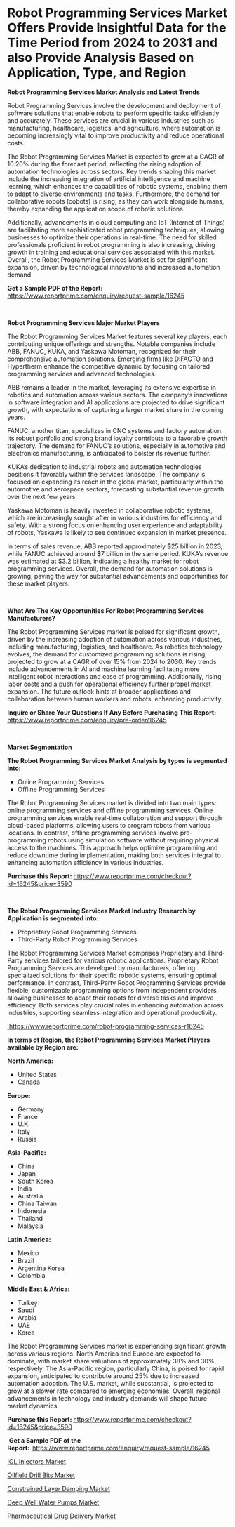 <p><h1>Robot Programming Services Market Offers Provide Insightful Data for the Time Period from 2024 to 2031 and also Provide Analysis Based on Application, Type, and Region</h1></p><p><strong>Robot Programming Services Market Analysis and Latest Trends</strong></p>
<p><p>Robot Programming Services involve the development and deployment of software solutions that enable robots to perform specific tasks efficiently and accurately. These services are crucial in various industries such as manufacturing, healthcare, logistics, and agriculture, where automation is becoming increasingly vital to improve productivity and reduce operational costs. </p><p>The Robot Programming Services Market is expected to grow at a CAGR of 10.20% during the forecast period, reflecting the rising adoption of automation technologies across sectors. Key trends shaping this market include the increasing integration of artificial intelligence and machine learning, which enhances the capabilities of robotic systems, enabling them to adapt to diverse environments and tasks. Furthermore, the demand for collaborative robots (cobots) is rising, as they can work alongside humans, thereby expanding the application scope of robotic solutions. </p><p>Additionally, advancements in cloud computing and IoT (Internet of Things) are facilitating more sophisticated robot programming techniques, allowing businesses to optimize their operations in real-time. The need for skilled professionals proficient in robot programming is also increasing, driving growth in training and educational services associated with this market. Overall, the Robot Programming Services Market is set for significant expansion, driven by technological innovations and increased automation demand.</p></p>
<p><strong>Get a Sample PDF of the Report:&nbsp;</strong> <a href="https://www.reportprime.com/enquiry/request-sample/16245?utm_campaign=1720&utm_medium=2&utm_source=Github&utm_content=ia&utm_term=02122024&utm_id=robot-programming-services">https://www.reportprime.com/enquiry/request-sample/16245</a></p>
<p>&nbsp;</p>
<p><strong>Robot Programming Services Major Market Players</strong></p>
<p><p>The Robot Programming Services Market features several key players, each contributing unique offerings and strengths. Notable companies include ABB, FANUC, KUKA, and Yaskawa Motoman, recognized for their comprehensive automation solutions. Emerging firms like DiFACTO and Hypertherm enhance the competitive dynamic by focusing on tailored programming services and advanced technologies.</p><p>ABB remains a leader in the market, leveraging its extensive expertise in robotics and automation across various sectors. The company’s innovations in software integration and AI applications are projected to drive significant growth, with expectations of capturing a larger market share in the coming years.</p><p>FANUC, another titan, specializes in CNC systems and factory automation. Its robust portfolio and strong brand loyalty contribute to a favorable growth trajectory. The demand for FANUC’s solutions, especially in automotive and electronics manufacturing, is anticipated to bolster its revenue further.</p><p>KUKA’s dedication to industrial robots and automation technologies positions it favorably within the services landscape. The company is focused on expanding its reach in the global market, particularly within the automotive and aerospace sectors, forecasting substantial revenue growth over the next few years.</p><p>Yaskawa Motoman is heavily invested in collaborative robotic systems, which are increasingly sought after in various industries for efficiency and safety. With a strong focus on enhancing user experience and adaptability of robots, Yaskawa is likely to see continued expansion in market presence.</p><p>In terms of sales revenue, ABB reported approximately $25 billion in 2023, while FANUC achieved around $7 billion in the same period. KUKA’s revenue was estimated at $3.2 billion, indicating a healthy market for robot programming services. Overall, the demand for automation solutions is growing, paving the way for substantial advancements and opportunities for these market players.</p></p>
<p>&nbsp;</p>
<p><strong>What Are The Key Opportunities For Robot Programming Services Manufacturers?</strong></p>
<p><p>The Robot Programming Services market is poised for significant growth, driven by the increasing adoption of automation across various industries, including manufacturing, logistics, and healthcare. As robotics technology evolves, the demand for customized programming solutions is rising, projected to grow at a CAGR of over 15% from 2024 to 2030. Key trends include advancements in AI and machine learning facilitating more intelligent robot interactions and ease of programming. Additionally, rising labor costs and a push for operational efficiency further propel market expansion. The future outlook hints at broader applications and collaboration between human workers and robots, enhancing productivity.</p></p>
<p><strong>Inquire or Share Your Questions If Any Before Purchasing This Report:</strong> <a href="https://www.reportprime.com/enquiry/pre-order/16245?utm_campaign=1720&utm_medium=2&utm_source=Github&utm_content=ia&utm_term=02122024&utm_id=robot-programming-services">https://www.reportprime.com/enquiry/pre-order/16245</a></p>
<p>&nbsp;</p>
<p><strong>Market Segmentation</strong></p>
<p><strong>The Robot Programming Services Market Analysis by types is segmented into:</strong></p>
<p><ul><li>Online Programming Services</li><li>Offline Programming Services</li></ul></p>
<p><p>The Robot Programming Services market is divided into two main types: online programming services and offline programming services. Online programming services enable real-time collaboration and support through cloud-based platforms, allowing users to program robots from various locations. In contrast, offline programming services involve pre-programming robots using simulation software without requiring physical access to the machines. This approach helps optimize programming and reduce downtime during implementation, making both services integral to enhancing automation efficiency in various industries.</p></p>
<p><strong>Purchase this Report:&nbsp;</strong><a href="https://www.reportprime.com/checkout?id=16245&price=3590&utm_campaign=1720&utm_medium=2&utm_source=Github&utm_content=ia&utm_term=02122024&utm_id=robot-programming-services">https://www.reportprime.com/checkout?id=16245&price=3590</a></p>
<p>&nbsp;</p>
<p><strong>The Robot Programming Services Market Industry Research by Application is segmented into:</strong></p>
<p><ul><li>Proprietary Robot Programming Services</li><li>Third-Party Robot Programming Services</li></ul></p>
<p><p>The Robot Programming Services Market comprises Proprietary and Third-Party services tailored for various robotic applications. Proprietary Robot Programming Services are developed by manufacturers, offering specialized solutions for their specific robotic systems, ensuring optimal performance. In contrast, Third-Party Robot Programming Services provide flexible, customizable programming options from independent providers, allowing businesses to adapt their robots for diverse tasks and improve efficiency. Both services play crucial roles in enhancing automation across industries, supporting seamless integration and operational productivity.</p></p>
<p><a href="https://www.reportprime.com/robot-programming-services-r16245?utm_campaign=1720&utm_medium=2&utm_source=Github&utm_content=ia&utm_term=02122024&utm_id=robot-programming-services">&nbsp;https://www.reportprime.com/robot-programming-services-r16245</a></p>
<p><strong>In terms of Region, the Robot Programming Services Market Players available by Region are:</strong></p>
<p>
    <p> <strong> North America: </strong>
        <ul>
            <li>United States</li>
            <li>Canada</li>
        </ul>
        </p> 
    <p> <strong> Europe: </strong>
        <ul>
            <li>Germany</li>
            <li>France</li>
            <li>U.K.</li>
            <li>Italy</li>
            <li>Russia</li>
        </ul>
        </p> 
    <p> <strong> Asia-Pacific: </strong>
        <ul>
            <li>China</li>
            <li>Japan</li>
            <li>South Korea</li>
            <li>India</li>
            <li>Australia</li>
            <li>China Taiwan</li>
            <li>Indonesia</li>
            <li>Thailand</li>
            <li>Malaysia</li>
        </ul>
        </p> 
    <p> <strong> Latin America: </strong>
        <ul>
            <li>Mexico</li>
            <li>Brazil</li>
            <li>Argentina Korea</li>
            <li>Colombia</li>
        </ul>
        </p> 
    <p> <strong> Middle East & Africa: </strong>
        <ul>
            <li>Turkey</li>
            <li>Saudi</li>
            <li>Arabia</li>
            <li>UAE</li>
            <li>Korea</li>
        </ul>
    </p>
    </p>
<p><p>The Robot Programming Services market is experiencing significant growth across various regions. North America and Europe are expected to dominate, with market share valuations of approximately 38% and 30%, respectively. The Asia-Pacific region, particularly China, is poised for rapid expansion, anticipated to contribute around 25% due to increased automation adoption. The U.S. market, while substantial, is projected to grow at a slower rate compared to emerging economies. Overall, regional advancements in technology and industry demands will shape future market dynamics.</p></p>
<p><strong>Purchase this Report: </strong><a href="https://www.reportprime.com/checkout?id=16245&price=3590&utm_campaign=1720&utm_medium=2&utm_source=Github&utm_content=ia&utm_term=02122024&utm_id=robot-programming-services">https://www.reportprime.com/checkout?id=16245&price=3590</a></p>
<p>&nbsp;<strong>Get a Sample PDF of the Report:&nbsp;&nbsp;</strong><a href="https://www.reportprime.com/enquiry/request-sample/16245?utm_campaign=1720&utm_medium=2&utm_source=Github&utm_content=ia&utm_term=02122024&utm_id=robot-programming-services">https://www.reportprime.com/enquiry/request-sample/16245</a></p>
<p><strong></strong></p>
<p><p><a href="https://issuu.com/reportprime-2/docs/iol-injectors-market-size-2030.pptx?utm_campaign=1720&utm_medium=2&utm_source=Github&utm_content=ia&utm_term=02122024&utm_id=robot-programming-services">IOL Injectors Market</a></p><p><a href="https://www.linkedin.com/pulse/explosive-growth-oilfield-drill-bits-market-global-opportunities-nr6rf?utm_campaign=1720&utm_medium=2&utm_source=Github&utm_content=ia&utm_term=02122024&utm_id=robot-programming-services">Oilfield Drill Bits Market</a></p><p><a href="https://www.linkedin.com/pulse/global-constrained-layer-damping-market-forecast-2024-2031-xcyzf?utm_campaign=1720&utm_medium=2&utm_source=Github&utm_content=ia&utm_term=02122024&utm_id=robot-programming-services">Constrained Layer Damping Market</a></p><p><a href="https://issuu.com/reportprime-2/docs/deep-well-water-pumps-market-size-2030.pptx?utm_campaign=1720&utm_medium=2&utm_source=Github&utm_content=ia&utm_term=02122024&utm_id=robot-programming-services">Deep Well Water Pumps Market</a></p><p><a href="https://www.linkedin.com/pulse/pharmaceutical-drug-delivery-market-size-foreign-opportunities-uy7re?utm_campaign=1720&utm_medium=2&utm_source=Github&utm_content=ia&utm_term=02122024&utm_id=robot-programming-services">Pharmaceutical Drug Delivery Market</a></p></p>